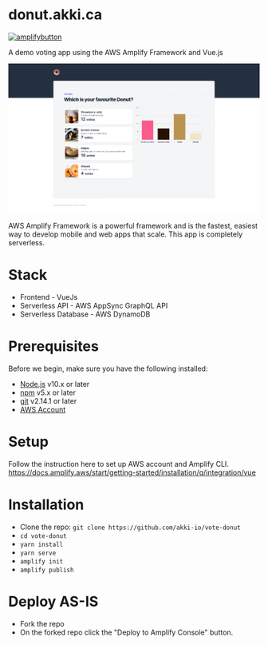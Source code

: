 # donut.akki.ca

[![amplifybutton](https://oneclick.amplifyapp.com/button.svg)](https://console.aws.amazon.com/amplify/home#/deploy?repo=https://github.com/akki-io/vote-donut)

A demo voting app using the AWS Amplify Framework and Vue.js

![Screenshot](https://raw.githubusercontent.com/akki-io/vote-donut/master/public/vote-donut-image.png "Screenshot")

AWS Amplify Framework is a powerful framework and is the fastest, easiest way to develop mobile and web apps that scale. This app is completely serverless. 

# Stack
- Frontend - VueJs
- Serverless API - AWS AppSync GraphQL API
- Serverless Database - AWS DynamoDB

# Prerequisites

Before we begin, make sure you have the following installed:
- [Node.js](https://nodejs.org/) v10.x or later
- [npm](https://www.npmjs.com/) v5.x or later
- [git](https://git-scm.com/) v2.14.1 or later
- [AWS Account](https://aws.amazon.com/)

# Setup
Follow the instruction here to set up AWS account and Amplify CLI.
https://docs.amplify.aws/start/getting-started/installation/q/integration/vue

# Installation
- Clone the repo: `git clone https://github.com/akki-io/vote-donut`
- `cd vote-donut`
- `yarn install`
- `yarn serve`
- `amplify init`
- `amplify publish`

# Deploy AS-IS
- Fork the repo
- On the forked repo click the "Deploy to Amplify Console" button.
